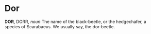 # Dor

**DOR**, DORR, _noun_ The name of the black-beetle, or the hedgechafer, a species of Scarabaeus. We usually say, the dor-beetle.